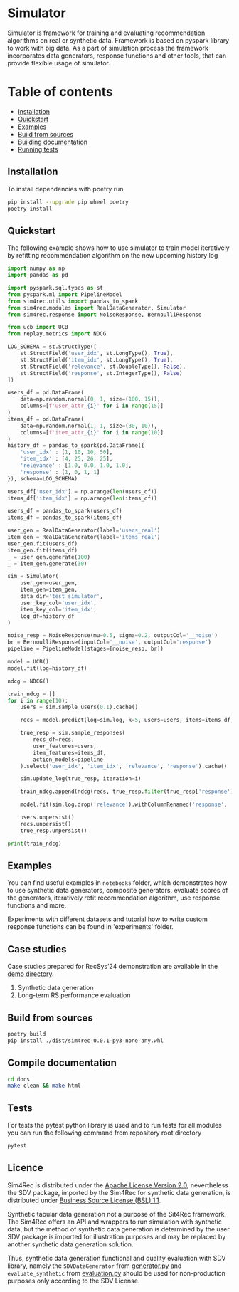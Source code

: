 # Simulator

Simulator is framework for training and evaluating recommendation algorithms on real or synthetic data. Framework is based on pyspark library to work with big data.
As a part of simulation process the framework incorporates data generators, response functions and other tools, that can provide flexible usage of simulator.

# Table of contents

* [Installation](#installation)
* [Quickstart](#quickstart)
* [Examples](#examples)
* [Build from sources](#build-from-sources)
* [Building documentation](#compile-documentation)
* [Running tests](#tests)

## Installation

To install dependencies with poetry run

```bash
pip install --upgrade pip wheel poetry
poetry install
```

## Quickstart

The following example shows how to use simulator to train model iteratively by refitting recommendation algorithm on the new upcoming history log

```python
import numpy as np
import pandas as pd

import pyspark.sql.types as st
from pyspark.ml import PipelineModel
from sim4rec.utils import pandas_to_spark
from sim4rec.modules import RealDataGenerator, Simulator
from sim4rec.response import NoiseResponse, BernoulliResponse

from ucb import UCB
from replay.metrics import NDCG

LOG_SCHEMA = st.StructType([
    st.StructField('user_idx', st.LongType(), True),
    st.StructField('item_idx', st.LongType(), True),
    st.StructField('relevance', st.DoubleType(), False),
    st.StructField('response', st.IntegerType(), False)
])

users_df = pd.DataFrame(
    data=np.random.normal(0, 1, size=(100, 15)),
    columns=[f'user_attr_{i}' for i in range(15)]
)
items_df = pd.DataFrame(
    data=np.random.normal(1, 1, size=(30, 10)),
    columns=[f'item_attr_{i}' for i in range(10)]
)
history_df = pandas_to_spark(pd.DataFrame({
    'user_idx' : [1, 10, 10, 50],
    'item_idx' : [4, 25, 26, 25],
    'relevance' : [1.0, 0.0, 1.0, 1.0],
    'response' : [1, 0, 1, 1]
}), schema=LOG_SCHEMA)

users_df['user_idx'] = np.arange(len(users_df))
items_df['item_idx'] = np.arange(len(items_df))

users_df = pandas_to_spark(users_df)
items_df = pandas_to_spark(items_df)

user_gen = RealDataGenerator(label='users_real')
item_gen = RealDataGenerator(label='items_real')
user_gen.fit(users_df)
item_gen.fit(items_df)
_ = user_gen.generate(100)
_ = item_gen.generate(30)

sim = Simulator(
    user_gen=user_gen,
    item_gen=item_gen,
    data_dir='test_simulator',
    user_key_col='user_idx',
    item_key_col='item_idx',
    log_df=history_df
)

noise_resp = NoiseResponse(mu=0.5, sigma=0.2, outputCol='__noise')
br = BernoulliResponse(inputCol='__noise', outputCol='response')
pipeline = PipelineModel(stages=[noise_resp, br])

model = UCB()
model.fit(log=history_df)

ndcg = NDCG()

train_ndcg = []
for i in range(10):
    users = sim.sample_users(0.1).cache()

    recs = model.predict(log=sim.log, k=5, users=users, items=items_df, filter_seen_items=True).cache()

    true_resp = sim.sample_responses(
        recs_df=recs,
        user_features=users,
        item_features=items_df,
        action_models=pipeline
    ).select('user_idx', 'item_idx', 'relevance', 'response').cache()

    sim.update_log(true_resp, iteration=i)

    train_ndcg.append(ndcg(recs, true_resp.filter(true_resp['response'] >= 1), 5))

    model.fit(sim.log.drop('relevance').withColumnRenamed('response', 'relevance'))

    users.unpersist()
    recs.unpersist()
    true_resp.unpersist()

print(train_ndcg)

```

## Examples

You can find useful examples in `notebooks` folder, which demonstrates how to use synthetic data generators, composite generators, evaluate scores of the generators, iteratively refit recommendation algorithm, use response functions and more.

Experiments with different datasets and tutorial how to write custom response functions can be found in 'experiments' folder.

## Case studies

Case studies prepared for RecSys’24 demonstration are available in the [demo directory](https://github.com/monkey0head/Sim4Rec/tree/demo/demo).

1. Synthetic data generation
2. Long-term RS performance evaluation

## Build from sources

```bash
poetry build
pip install ./dist/sim4rec-0.0.1-py3-none-any.whl
```

## Compile documentation

```bash
cd docs
make clean && make html
```

## Tests

For tests the pytest python library is used and to run tests for all modules you can run the following command from repository root directory

```bash
pytest
```

## Licence
Sim4Rec is distributed under the [Apache License Version 2.0](https://github.com/sb-ai-lab/Sim4Rec/blob/main/LICENSE), 
nevertheless the SDV package, imported by the Sim4Rec for synthetic data generation,
is distributed under [Business Source License (BSL) 1.1](https://github.com/sdv-dev/SDV/blob/master/LICENSE).

Synthetic tabular data generation not a purpose of the Sit4Rec framework. 
The Sim4Rec offers an API and wrappers to run simulation with synthetic data, but the method of synthetic data generation is determined by the user. 
SDV package is imported for illustration purposes and may be replaced by another synthetic data generation solution.  

Thus, synthetic data generation functional and quality evaluation with SDV library, 
namely the `SDVDataGenerator` from [generator.py](sim4rec/modules/generator.py) and `evaluate_synthetic` from [evaluation.py](sim4rec/modules/evaluation.py) 
should be used for non-production purposes only according to the SDV License. 
